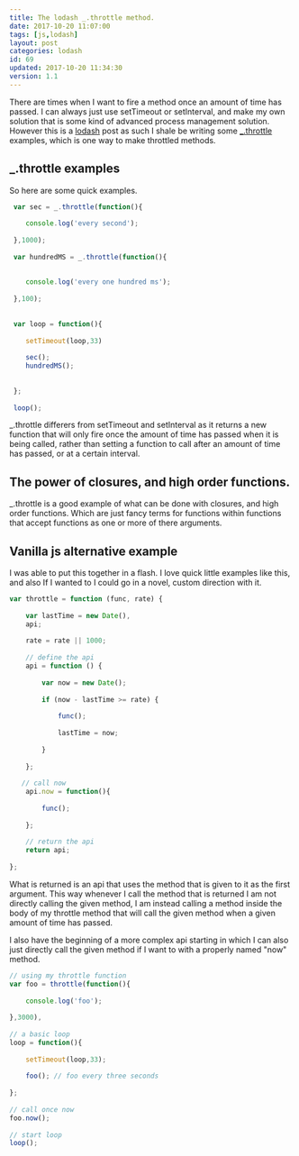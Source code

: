 ```yaml
---
title: The lodash _.throttle method.
date: 2017-10-20 11:07:00
tags: [js,lodash]
layout: post
categories: lodash
id: 69
updated: 2017-10-20 11:34:30
version: 1.1
---
```


There are times when I want to fire a method once an amount of time has passed. I can always just use setTimeout or setInterval, and make my own solution that is some kind of advanced process management solution. However this is a [lodash](https://lodash.com/) post as such I shale be writing some [\_.throttle](https://lodash.com/docs/4.17.4#throttle) examples, which is one way to make throttled methods.

<!-- more -->

## _.throttle examples

So here are some quick examples.

```js
 var sec = _.throttle(function(){
 
    console.log('every second');
 
 },1000);
 
 var hundredMS = _.throttle(function(){
 
 
    console.log('every one hundred ms');
 
 },100);
 
 
 var loop = function(){
 
    setTimeout(loop,33)
 
    sec();
    hundredMS();
 
 
 };
 
 loop();
```

\_.throttle differers from setTimeout and setInterval as it returns a new function that will only fire once the amount of time has passed when it is being called, rather than setting a function to call after an amount of time has passed, or at a certain interval.

## The power of closures, and high order functions.

\_.throttle is a good example of what can be done with closures, and high order functions. Which are just fancy terms for functions within functions that accept functions as one or more of there arguments.

## Vanilla js alternative example

I was able to put this together in a flash. I love quick little examples like this, and also If I wanted to I could go in a novel, custom direction with it.

```js
var throttle = function (func, rate) {
 
    var lastTime = new Date(),
    api;
 
    rate = rate || 1000;
 
    // define the api
    api = function () {
 
        var now = new Date();
 
        if (now - lastTime >= rate) {
 
            func();
 
            lastTime = now;
 
        }
 
    };
 
   // call now
    api.now = function(){
 
        func();
 
    };
 
    // return the api
    return api;
 
};
```

What is returned is an api that uses the method that is given to it as the first argument. This way whenever I call the method that is returned I am not directly calling the given method, I am instead calling a method inside the body of my throttle method that will call the given method when a given amount of time has passed.

I also have the beginning of a more complex api starting in which I can also just directly call the given method if I want to with a properly named "now" method.

```js
// using my throttle function
var foo = throttle(function(){
 
    console.log('foo');
 
},3000),
 
// a basic loop
loop = function(){
 
    setTimeout(loop,33);
 
    foo(); // foo every three seconds
 
};
 
// call once now
foo.now();
 
// start loop
loop();
```
